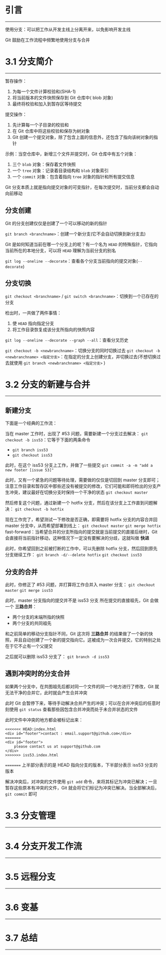 # 引言
---

使用分支：可以把工作从开发主线上分离开来，以免影响开发主线

Git 鼓励在工作流程中频繁地使用分支与合并

# 3.1 分支简介
---

暂存操作：
1. 为每一个文件计算校验和(SHA-1)
2. 将当前版本的文件快照保存到 Git 仓库中( blob 对象)
3. 最终将校验和加入到暂存区等待提交

提交操作：
1. 先计算每一个子目录的校验和
2. 在 Git 仓库中将这些校验和保存为树对象
3. Git 创建一个提交对象，除了包含上面的信息外，还包含了指向该树对象的指针

示例：当空仓库中，新增三个文件并提交时，Git 仓库中有五个对象：
1. 三个 `blob` 对象：保存着文件快照
2. 一个 `tree` 对象：记录着目录结构和 `blob` 对象索引
3. 一个 `commit` 对象：包含着指向 `tree` 对象的指针和所有提交信息

Git 分支本质上就是指向提交对象的可变指针，在每次提交时，当前分支都会自动向前移动

## 分支创建

Git 的分支创建仅仅是创建了一个可以移动的新的指针

`git branch <branchname>`：创建一个新分支(它不会自动切换到新分支去)

Git 是如何知道当前在哪一个分支上的呢？有一个名为 `HEAD` 的特殊指针，它指向当前所在的本地分支，可以将 `HEAD` 理解为当前分支的别名

`git log --oneline --decorate`：查看各个分支当前指向的提交对象(`--decorate`)

## 分支切换

`git checkout <branchname>`  / `git switch <branchname>`：切换到一个已存在的分支

检出时，一共做了两件事情：
1. 使 `HEAD` 指向指定分支
2. 将工作目录恢复成该分支所指向的快照内容

`git log --oneline --decorate --graph --all`：查看分叉历史

`git checkout -b <newbranchname>`：切换分支的同时切换过去
`git checkout -b <newbranchname> <指定分支>`：在指定的分支上创建分支，并切换过去(不想切换过去就使用 `git branch <newbranchname> <指定分支>` )
 
# 3.2 分支的新建与合并
---

## 新建分支

下面是一个经典的工作流：

当在 master 工作时，出现了 #53 问题，需要新建一个分支过去解决：
`git checkout -b iss53`：它等于下面的两条命令
- `git branch iss53`
- `git checkout iss53`

此时，在这个 iss53 分支上工作，并做了一些提交
`git commit -a -m "add a new footer [issue 53]"`

此时，又有一个紧急的问题等待处理，需要做的仅仅是切回到 master 分支即可；注意工作目录和暂存区中那些还没有被提交的修改，它们可能和即将检出的分支产生冲突，建议最好在切换分支时保持一个干净的状态
`git checkout master`

然后修复这个问题，通过新建一个 hotfix 分支，然后在该分支上工作直到问题解决：
`git checkout -b hotfix`

现在工作完了，希望测试一下修改是否正确，即需要将 hotfix 分支的内容合并回 master 分支中，从而希望部署到线上：
`git checkout master`
`git merge hotfix`
fast-forward：当希望合并的分支所指向的提交就是当前提交的直接后继时，Git 会直接将当前指针移动，这种情况下一定没有要解决的分歧，这就叫做 **快进**

此时，你希望回到之前被打断的工作中，可以先删除 hotfix 分支，然后回到原先分支继续工作：
`git branch -d/--delete hotfix`
`git checkout iss53`

## 分支的合并

此时，你修正了 #53 问题，并打算将工作合并入 master 分支：
`git checkout master`
`git merge iss53`

此时，master 分支指向的提交并不是 iss53 分支 所在提交的直接祖先，Git 会做一个 **三路合并**：
- 两个分支的末端所指的快照
- 两个分支的共同祖先

和之前简单的移动分支指针不同，Git 这次将 **三路合并** 的结果做了一个新的快照，并且自动创建了一个新的提交指向它。这被成为一次合并提交，它的特别之处在于它不止有一个父提交

之后就可以删除 iss53 分支了：
`git branch -d iss53`

## 遇到冲突时的分支合并

如果两个分支中，在共图祖先后都对同一个文件的同一个地方进行了修改，Git 就无法干净的合并它，此时就会产生合并冲突

此时 Git 会暂停下来，等待手动解决合并产生的冲突；可以在合并冲突后的任意时刻使用 `git status` 查看那些因包含合并冲突而处于未合并状态的文件

此时文件中冲突的地方都会被标记出来：
```
<<<<<<< HEAD:index.html
<div id="footer">contact : email.support@github.com</div>
=======
<div id="footer">
	please contact us at support@github.com
</div>
>>>>>>> iss53.index.html
```

`=======` 上半部分表示的是 HEAD 指向分支的版本，下半部分表示 iss53 分支的版本

解决冲突后，对冲突的文件使用 `git add` 命令，来将其标记为冲突已解决；一旦暂存这些原本有冲突的文件，Git 就会将它们标记为冲突已解决。当全部解决后，`git commit` 即可

# 3.3 分支管理
---

# 3.4 分支开发工作流
---

# 3.5 远程分支
---

# 3.6 变基
---

# 3.7 总结
---

